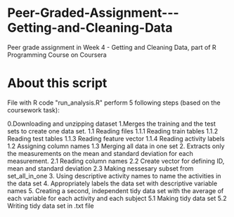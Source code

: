 # Peer-Graded-Assignment---Getting-and-Cleaning-Data
Peer grade assignment in Week 4 - Getting and Cleaning Data, part of R Programming Course on Coursera

# About this script
File with R code "run_analysis.R" perform 5 following steps (based on the coursework task):

0.Downloading and unzipping dataset
1.Merges the training and the test sets to create one data set.
1.1 Reading files
1.1.1 Reading train tables
1.1.2 Reading test tables
1.1.3 Reading feature vector
1.1.4 Reading activity labels
1.2 Assigning column names
1.3 Merging all data in one set
2. Extracts only the measurements on the mean and standard deviation for each measurement.
2.1 Reading column names
2.2 Create vector for defining ID, mean and standard deviation
2.3 Making nessesary subset from set_all_in_one
3. Using descriptive activity names to name the activities in the data set
4. Appropriately labels the data set with descriptive variable names
5. Creating a second, independent tidy data set with the average of each variable for each activity and each subject
5.1 Making tidy data set
5.2 Writing tidy data set in .txt file
